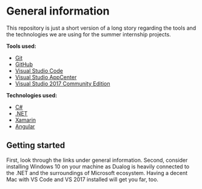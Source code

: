 # General information
This repository is just a short version of a long story regarding the tools and the technologies we are using for the summer internship projects.

**Tools used:**

* [Git](https://guides.github.com/introduction/git-handbook/)
* [GitHub](https://guides.github.com/introduction/flow/)
* [Visual Studio Code](https://code.visualstudio.com/)
* [Visual Studio AppCenter](https://docs.microsoft.com/en-us/appcenter/)
* [Visual Studio 2017 Community Edition](https://docs.microsoft.com/en-us/visualstudio/releasenotes/vs2017-relnotes) 

**Technologies used:**

* [C#](https://docs.microsoft.com/en-us/dotnet/csharp/quick-starts/)
* [.NET](https://stackify.com/net-ecosystem-demystified/) 
* [Xamarin](https://docs.microsoft.com/en-us/xamarin/cross-platform/)
* [Angular](https://angular.io/)

## Getting started
First, look through the links under general information.
Second, consider installing Windows 10 on your machine as Dualog is heavily connected to the .NET and the surroundings of Microsoft ecosystem. Having a decent Mac with VS Code and VS 2017 installed will get you far, too.
